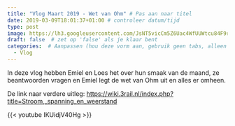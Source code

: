 ```yaml
---
title: "Vlog Maart 2019 - Wet van Ohm" # Pas aan naar titel
date: 2019-03-09T18:01:37+01:00 # controleer datum/tijd
type: post
image: https://lh3.googleusercontent.com/JsNT5vicCm5Z6Uac4WfUUWtcu84F9rLgetMJrlvq6wgSepsbgG4CCjHFIfUBY34Hz7jmC2h7i7QS28qK23CDNxkh-57bwCFmz6_La2gnXUFesw-9eiQatUYSfh0esTqyIE5AqSl64dU9nVwWAgDgoJl4bWtXBwy9tIueB9WEyArvD2xxutKPHjQhZKmc97tL2SLkWKzmnHWdYYSyoc9WfHJyMIJP5HlwkGl0a6FZdseAi2xm_HN8-VWbxPsZeE7viQD_3M-WJEQzcuLOihMhIXcPFMj1cjaJ-p27XS_w3FM-tiUftjC7Uv7SvwmS5y4jKmdsXgn9fR-oRWjjmbBRYtPuVsC7VSO1yqXFcjigck19j5_WMpPzgZbGQsdRqXKSJLla1dhAOjmM80MGUygNqRMrOmNteJOCSYQo2_kCOR4quSH2nIzagnNav0S5rxBHSPYRzj4RuFzcgkaHg3IiWTctF7KRgLFIUPv7xgA3VT106z9odR4vUe8xO6JMiPuJKyMKsFs2p06PPu7iBMpf6cCYjnsfueGXvlIPAyZDvE_ogkCiIIoda0dEdI4lh710MDqbt-qxDCuDbDeIiKkqCAIxUqV30TDbQKvTl7hxRWs5xnClYHEj3NIjWVAlGu_eHAJwqr0Ve06wgAfgMtXb1ZMzwyMTbvm6-nLpVjd3-3Z6cvDxEtVPwULE-jEXjSDhBh2k7AAPRnBvh7-iLhXRL34qlQ=w715-h402-no
draft: false  # zet op 'false' als je klaar bent
categories:  # Aanpassen (hou deze vorm aan, gebruik geen tabs, alleen spaties)
  - Vlog
---
```

In deze vlog hebben Emiel en Loes het over hun smaak van de maand, ze beantwoorden vragen en Emiel legt de wet van Ohm uit en alles er omheen.

De link naar verdere uitleg: <https://wiki.3rail.nl/index.php?title=Stroom,_spanning_en_weerstand>

{{< youtube IKUidjV40Hg >}}
